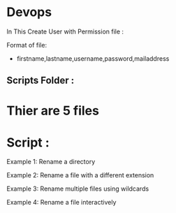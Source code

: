 # Devops


In This Create User with Permission file :

Format of file:
* firstname,lastname,username,password,mailaddress









## Scripts Folder :

# Thier are 5 files

# Script :       
Example 1: Rename a directory
  
Example 2: Rename a file with a different extension
  
Example 3: Rename multiple files using wildcards
  
Example 4: Rename a file interactively
              

